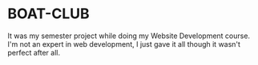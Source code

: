 # BOAT-CLUB

It was my semester project while doing my Website Development course. I'm not an expert in web development, I just gave it all though it wasn't perfect after all.
